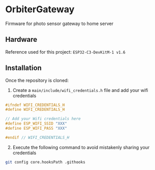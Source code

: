 # OrbiterGateway
Firmware for photo sensor gateway to home server

## Hardware
Reference used for this project: `ESP32-C3-DevKitM-1 v1.6`

## Installation
Once the repository is cloned:

1. Create a `main/include/wifi_credentials.h` file and add your wifi credentials
```C
#ifndef WIFI_CREDENTIALS_H
#define WIFI_CREDENTIALS_H

// Add your Wifi credentials here
#define ESP_WIFI_SSID "XXX"
#define ESP_WIFI_PASS "XXX"

#endif // WIFI_CREDENTIALS_H

```
2. Execute the following command to avoid mistakenly sharing your credentials
```sh
git config core.hooksPath .githooks
```
